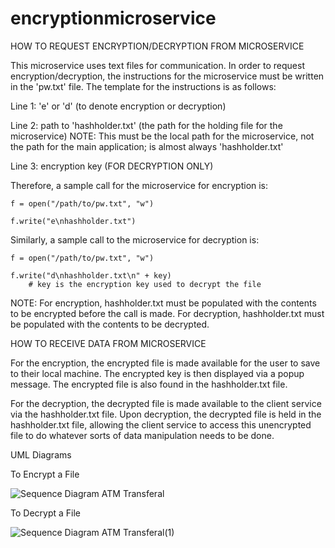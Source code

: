 # encryptionmicroservice

HOW TO REQUEST ENCRYPTION/DECRYPTION FROM MICROSERVICE

This microservice uses text files for communication. In order to request encryption/decryption, the instructions for the microservice must be written in the 'pw.txt' file.  The template for the instructions is as follows:

Line 1: 'e' or 'd' (to denote encryption or decryption)

Line 2: path to 'hashholder.txt' (the path for the holding file for the microservice)
          NOTE: This must be the local path for the microservice, not the path for the main application; is almost always 'hashholder.txt'
          
Line 3: encryption key (FOR DECRYPTION ONLY)

Therefore, a sample call for the microservice for encryption is:

    f = open("/path/to/pw.txt", "w")
    
    f.write("e\nhashholder.txt")

Similarly, a sample call to the microservice for decryption is:

    f = open("/path/to/pw.txt", "w")
    
    f.write("d\nhashholder.txt\n" + key) 
        # key is the encryption key used to decrypt the file
        
NOTE: For encryption, hashholder.txt must be populated with the contents to be encrypted before the call is made. For decryption, hashholder.txt must be      populated with the contents to be decrypted.


HOW TO RECEIVE DATA FROM MICROSERVICE

For the encryption, the encrypted file is made available for the user to save to their local machine. The encrypted key is then displayed via a popup message.  The encrypted file is also found in the hashholder.txt file.

For the decryption, the decrypted file is made available to the client service via the hashholder.txt file. Upon decryption, the decrypted file is held in the hashholder.txt file, allowing the client service to access this unencrypted file to do whatever sorts of data manipulation needs to be done.


UML Diagrams

To Encrypt a File

![Sequence Diagram ATM Transferal](https://user-images.githubusercontent.com/91216579/179605202-b806936e-bc25-46bc-9c4a-2562655215ce.png)

To Decrypt a File

![Sequence Diagram ATM Transferal(1)](https://user-images.githubusercontent.com/91216579/179605241-bc6305c0-0b1c-4951-9592-733d7013de1c.png)
